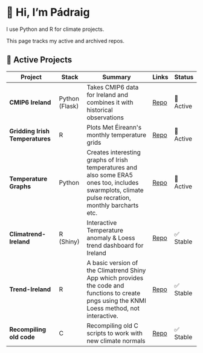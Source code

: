 # 👋 Hi, I’m Pádraig

I use Python and R for climate projects. 

This page tracks my active and archived repos. 

## 🔧 Active Projects
| Project | Stack | Summary | Links | Status |
|---|---|---|---|---|
|**CMIP6 Ireland**| Python (Flask) | Takes CMIP6 data for Ireland and combines it with historical observations | [Repo](https://github.com/MetEireann/CMIP6_Ireland) | 🚧 Active |
|**Gridding Irish Temperatures**| R | Plots Met Éireann's monthly temperature grids | [Repo](https://github.com/MetEireann/gridded_temperatures) | 🚧 Active |
|**Temperature Graphs**| Python | Creates interesting graphs of Irish temperatures and also some ERA5 ones too, includes swarmplots, climate pulse recration, monthly barcharts etc.  | [Repo](https://github.com/MetEireann/temperature_graphs) | 🚧 Active |
| **Climatrend-Ireland** | R (Shiny) | Interactive Temperature anomaly & Loess trend dashboard for Ireland | [Repo](https://github.com/MetEireann/climatrend_shinyapp) | ✅ Stable
|**Trend-Ireland**| R | A basic version of the Climatrend Shiny App which provides the code and functions to create pngs using the KNMI Loess method, not interactive. | [Repo](https://github.com/MetEireann/trend_ireland)| ✅ Stable |
| **Recompiling old code** | C | Recompiling old C scripts to work with new climate normals | [Repo](https://github.com/MetEireann/past_weather_statements) | ✅ Stable |


<!--
## 🗂️ By Theme
### Climate data / analysis
- **Irish-Solar-Atlas** — methods & tooling. [Repo](https://github.com/<org>/irish-solar-atlas)
- **CMIP-downscaling-tools** — helpers for CMIP processing. [Repo](https://github.com/<org>/cmip-downscaling-tools)

### Ops & pipelines
- **hysplit-ecmwf-bridge** — ERA5 → ARL converter. [Repo](https://github.com/<org>/hysplit-ecmwf-bridge)

## 📝 How I work
- Python: `uv`/`pip-tools`, black/ruff; R: renv.  
- Data: NetCDF/Zarr preferred; versioned in DVC or tagged releases.

> **Update routine:** add new rows to the table, keep “Status” emoji up to date, and add links to demos/docs when relevant.

## 🧰 Useful Links
- Org dashboard | Issues board | Documentation site


**padraigflattery/padraigflattery** is a ✨ _special_ ✨ repository because its `README.md` (this file) appears on your GitHub profile.

Here are some ideas to get you started:

- 🔭 I’m currently working on ...
- 🌱 I’m currently learning ...
- 👯 I’m looking to collaborate on ...
- 🤔 I’m looking for help with ...
- 💬 Ask me about ...
- 📫 How to reach me: ...
- 😄 Pronouns: ...
- ⚡ Fun fact: ...
-->
